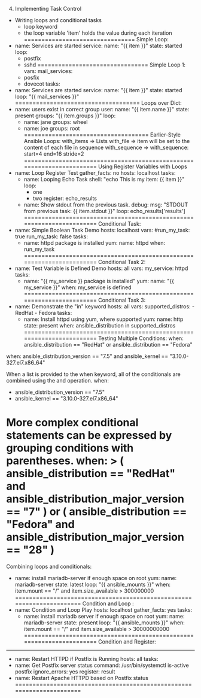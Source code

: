4. Implementing Task Control 
 - Writing loops and conditional tasks 
   - loop keyword
   - the loop variable 'item' holds the value during each iteration 
================================
Simple Loop:
- name: Services are started 
  service:
    name: "{{ item }}"
	state: started 
  loop:
    - postfix 
	- sshd 
================================
Simple Loop 1:
 vars:
   mail_services:
     - posfix 
	 - dovecot 
 tasks:
 - name: Services are started 
   service:
     name: "{{ item }}"
	 state: started 
   loop: "{{ mail_services }}"
====================================
Loops over Dict: 
- name: users exist in correct group
  user:
    name: "{{ item.name }}"
	state: present 
	groups: "{{ item.groups }}"
  loop: 
    - name: jane 
	  groups: wheel 
	- name: joe 
	  groups: root 
====================================
Earlier-Style Ansible Loops:
with_items => Lists 
with_file => item will be set to the content of each file in sequence
with_sequence => with_sequence: start=4 end=16 stride=2
======================================================================
Using Register Variables with Loops
- name: Loop Register Test
  gather_facts: no
  hosts: localhost
  tasks:
  - name: Looping Echo Task
    shell: "echo This is my item: {{ item }}"
    loop:
      - one
	  - two
    register: echo_results
  - name: Show stdout from the previous task.
    debug:
      msg: "STDOUT from previous task: {{ item.stdout }}"
    loop: echo_results['results']
======================================================================
Conditional Task:
- name: Simple Boolean Task Demo 
  hosts: localhost 
  vars:
    #run_my_task: true 
    run_my_task: false
  tasks:
  - name: httpd package is installed 
    yum:
      name: httpd
    when: run_my_task
======================================================================
Conditional Task 2: 
- name: Test Variable is Defined Demo
  hosts: all
  vars:
    my_service: httpd
  tasks:
  - name: "{{ my_service }} package is installed"
    yum:
      name: "{{ my_service }}"
    when: my_service is defined
======================================================================
Conditional Task 3:
- name: Demonstrate the "in" keyword
  hosts: all
  vars:
    supported_distros:
      - RedHat
      - Fedora
  tasks:
  - name: Install httpd using yum, where supported
    yum:
      name: http
      state: present
    when: ansible_distribution in supported_distros
======================================================================
Testing Multiple Conditions:
when: ansible_distribution == "RedHat" or ansible_distribution == "Fedora"

when: ansible_distribution_version == "7.5" and ansible_kernel == "3.10.0-327.el7.x86_64"

When a list is provided to the when keyword, all of the conditionals are combined using the and operation.
when:
  - ansible_distribution_version == "7.5"
  - ansible_kernel == "3.10.0-327.el7.x86_64"
  
More complex conditional statements can be expressed by grouping conditions with parentheses.
when: >
    ( ansible_distribution == "RedHat" and
    ansible_distribution_major_version == "7" )
    or
    ( ansible_distribution == "Fedora" and
    ansible_distribution_major_version == "28" )
======================================================================
Combining loops and conditionals:

- name: install mariadb-server if enough space on root
  yum:
    name: mariadb-server
    state: latest
  loop: "{{ ansible_mounts }}"
  when: item.mount == "/" and item.size_available > 300000000
======================================================================
Condition and Loop : 
- name: Condition and Loop Play 
  hosts: localhost 
  gather_facts: yes 
  tasks:
  - name: install mariadb server if enough space on root 
    yum:
      name: mariadb-server 
      state: present 
    loop: "{{ ansible_mounts }}"
    when: item.mount == "/" and item.size_available > 30000000000
======================================================================
Condition and Register:
---
- name: Restart HTTPD if Postfix is Running
hosts: all
tasks:
- name: Get Postfix server status
command: /usr/bin/systemctl is-active postfix
ignore_errors: yes
register: result
- name: Restart Apache HTTPD based on Postfix status
======================================================================

